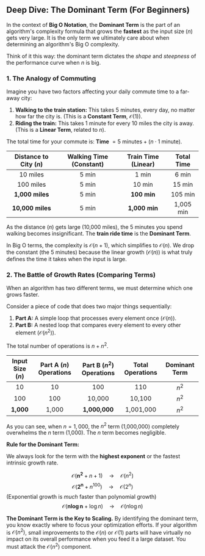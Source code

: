 ## Deep Dive: The Dominant Term (For Beginners)

In the context of **Big O Notation**, the **Dominant Term** is the part of an algorithm's complexity formula that grows the **fastest** as the input size ($n$) gets very large. It is the only term we ultimately care about when determining an algorithm's Big O complexity.

Think of it this way: the dominant term dictates the *shape* and *steepness* of the performance curve when $n$ is big.

### 1. The Analogy of Commuting

Imagine you have two factors affecting your daily commute time to a far-away city:

1.  **Walking to the train station:** This takes 5 minutes, every day, no matter how far the city is. (This is a **Constant Term**, $\mathcal{O}(1)$).
2.  **Riding the train:** This takes 1 minute for every 10 miles the city is away. (This is a **Linear Term**, related to $n$).

The total time for your commute is: **Time** $= 5 \text{ minutes} + (n \cdot 1 \text{ minute})$.

| Distance to City ($n$) | Walking Time (Constant) | Train Time (Linear) | Total Time |
| :---: | :---: | :---: | :---: |
| 10 miles | 5 min | 1 min | 6 min |
| 100 miles | 5 min | 10 min | 15 min |
| **1,000 miles** | 5 min | **100 min** | 105 min |
| **10,000 miles** | 5 min | **1,000 min** | 1,005 min |

As the distance ($n$) gets large (10,000 miles), the 5 minutes you spend walking becomes insignificant. The **train ride time** is the **Dominant Term**.

In Big O terms, the complexity is $\mathcal{O}(n + 1)$, which simplifies to $\mathcal{O}(n)$. We drop the constant (the 5 minutes) because the linear growth ($\mathcal{O}(n)$) is what truly defines the time it takes when the input is large.

### 2. The Battle of Growth Rates (Comparing Terms)

When an algorithm has two different terms, we must determine which one grows faster.

Consider a piece of code that does two major things sequentially:
1.  **Part A:** A simple loop that processes every element once ($\mathcal{O}(n)$).
2.  **Part B:** A nested loop that compares every element to every other element ($\mathcal{O}(n^2)$).

The total number of operations is $n + n^2$.

| Input Size ($n$) | Part A ($n$) Operations | Part B ($n^2$) Operations | Total Operations | Dominant Term |
| :---: | :---: | :---: | :---: | :---: |
| 10 | 10 | 100 | 110 | $n^2$ |
| 100 | 100 | 10,000 | 10,100 | $n^2$ |
| **1,000** | 1,000 | **1,000,000** | 1,001,000 | $n^2$ |

As you can see, when $n=1,000$, the $n^2$ term (1,000,000) completely overwhelms the $n$ term (1,000). The $n$ term becomes negligible.

**Rule for the Dominant Term:**

We always look for the term with the **highest exponent** or the fastest intrinsic growth rate.

$$\mathcal{O}(\mathbf{n^2} + n + 1) \quad \rightarrow \quad \mathcal{O}(n^2)$$
$$\mathcal{O}(\mathbf{2^n} + n^{100}) \quad \rightarrow \quad \mathcal{O}(2^n)$$ (Exponential growth is *much* faster than polynomial growth)
$$\mathcal{O}(\mathbf{n \log n} + \log n) \quad \rightarrow \quad \mathcal{O}(n \log n)$$

**The Dominant Term is the Key to Scaling.** By identifying the dominant term, you know exactly where to focus your optimization efforts. If your algorithm is $\mathcal{O}(n^2)$, small improvements to the $\mathcal{O}(n)$ or $\mathcal{O}(1)$ parts will have virtually no impact on its overall performance when you feed it a large dataset. You must attack the $\mathcal{O}(n^2)$ component.
